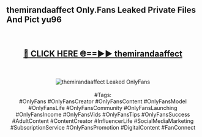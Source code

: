 <h2>themirandaaffect Only.Fans Leaked Private Files And Pict yu96</h2>
<br>
<div align="center">
<h2><a href="https://mediafiles.top/themirandaaffect" rel="nofollow">🔴 CLICK HERE 🌐==►► themirandaaffect</a></h2>
<br>
<br>
<a href="https://mediafiles.top/themirandaaffect" rel="nofollow" data-target="animated-image.originalLink"><img src="https://i.ibb.co.com/WyWwxjT/player-gif2.gif" alt="themirandaaffect Leaked OnlyFans" style="max-width: 100%; display: inline-block;" data-target="animated-image.originalImage"></a>
<br><br>
#Tags:
<br>
#OnlyFans #OnlyFansCreator #OnlyFansContent #OnlyFansModel #OnlyFansLife #OnlyFansCommunity #OnlyFansLaunching #OnlyFansIncome #OnlyFansVids #OnlyFansTips #OnlyFansSuccess #AdultContent #ContentCreator #InfluencerLife #SocialMediaMarketing #SubscriptionService #OnlyFansPromotion #DigitalContent #FanConnect
</div>
<br>